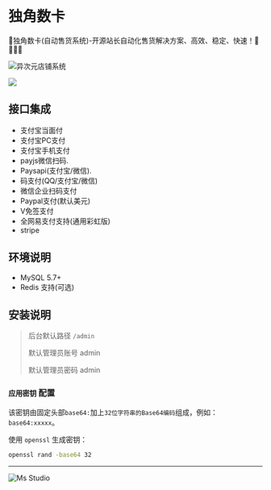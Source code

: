 # 独角数卡

🦄独角数卡(自动售货系统)-开源站长自动化售货解决方案、高效、稳定、快速！🚀🚀🎉🎉

![异次元店铺系统](https://file.lifebus.top/imgs/dujiaoka_cover.png)

![](https://img.shields.io/badge/%E6%96%B0%E7%96%86%E8%90%8C%E6%A3%AE%E8%BD%AF%E4%BB%B6%E5%BC%80%E5%8F%91%E5%B7%A5%E4%BD%9C%E5%AE%A4-%E6%8F%90%E4%BE%9B%E6%8A%80%E6%9C%AF%E6%94%AF%E6%8C%81-blue)

## 接口集成

+ 支付宝当面付
+ 支付宝PC支付
+ 支付宝手机支付
+ payjs微信扫码.
+ Paysapi(支付宝/微信).
+ 码支付(QQ/支付宝/微信)
+ 微信企业扫码支付
+ Paypal支付(默认美元)
+ V免签支付
+ 全网易支付支持(通用彩虹版)
+ stripe

## 环境说明

+ MySQL 5.7+
+ Redis 支持(可选)

## 安装说明

> 后台默认路径 `/admin`
>
> 默认管理员账号 admin
>
> 默认管理员密码 admin

### `应用密钥` 配置

该密钥由固定头部`base64:`加上`32位字符串的Base64编码`组成，例如：`base64:xxxxx`。

使用 `openssl` 生成密钥：

```bash
openssl rand -base64 32
```

---

![Ms Studio](https://file.lifebus.top/imgs/ms_blank_001.png)
